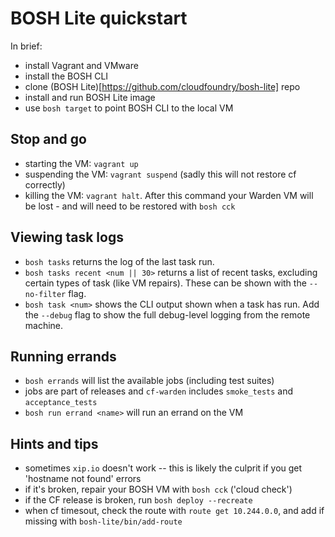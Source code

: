 # BOSH Lite quickstart

In brief:

* install Vagrant and VMware
* install the BOSH CLI 
* clone (BOSH Lite)[https://github.com/cloudfoundry/bosh-lite] repo
* install and run BOSH Lite image
* use `bosh target` to point BOSH CLI to the local VM

## Stop and go

* starting the VM: `vagrant up`
* suspending the VM: `vagrant suspend` (sadly this will not restore cf correctly)
* killing the VM: `vagrant halt`. After this command your Warden VM will be lost - and will need to be restored with `bosh cck`

## Viewing task logs

* `bosh tasks` returns the log of the last task run.
* `bosh tasks recent <num || 30>` returns a list of recent tasks, excluding certain types of task (like VM repairs). These can be shown with the `--no-filter` flag.
* `bosh task <num>` shows the CLI output shown when a task has run. Add the `--debug` flag to show the full debug-level logging from the remote machine.

## Running errands

* `bosh errands` will list the available jobs (including test suites)
* jobs are part of releases and `cf-warden` includes `smoke_tests` and `acceptance_tests`
* `bosh run errand <name>` will run an errand on the VM

## Hints and tips

* sometimes `xip.io` doesn't work -- this is likely the culprit if you get 'hostname not found' errors
* if it's broken, repair your BOSH VM with `bosh cck` ('cloud check')
* if the CF release is broken, run `bosh deploy --recreate`
* when cf timesout, check the route with `route get 10.244.0.0`, and add if missing with `bosh-lite/bin/add-route`